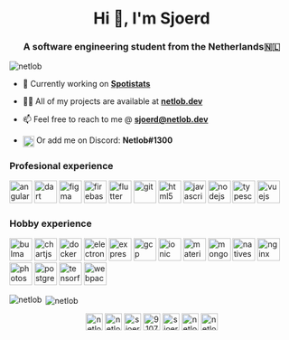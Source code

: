 <h1 align="center">Hi 👋, I'm Sjoerd</h1>
<h3 align="center">A software engineering student from the Netherlands🇳🇱</h3>

<p align="left"> <img src="https://komarev.com/ghpvc/?username=netlob" alt="netlob" /> </p>

- 🔭 Currently working on **[Spotistats](https://netlob.dev/spotistat)**

- 👨‍💻 All of my projects are available at **[netlob.dev](https://netlob.dev/)**

- 📫 Feel free to reach to me @ **sjoerd@netlob.dev**

- <p align="left"><img align="center" src="https://cdn.jsdelivr.net/npm/simple-icons@3.0.1/icons/discord.svg" alt="netlob" height="20" width="20" /> Or add me on Discord: <b>Netlob#1300</b></p>

<h3 align="left">Profesional experience</h3>
<p align="left">
  <img src="https://devicons.github.io/devicon/devicon.git/icons/angularjs/angularjs-original.svg" alt="angularjs" width="40" height="40" />
  <img src="https://www.vectorlogo.zone/logos/dartlang/dartlang-icon.svg" alt="dart" width="40" height="40" />
  <img src="https://www.vectorlogo.zone/logos/figma/figma-icon.svg" alt="figma" width="40" height="40" />
  <img src="https://www.vectorlogo.zone/logos/firebase/firebase-icon.svg" alt="firebase" width="40" height="40" />
  <img src="https://www.vectorlogo.zone/logos/flutterio/flutterio-icon.svg" alt="flutter" width="40" height="40" />
  <img src="https://www.vectorlogo.zone/logos/git-scm/git-scm-icon.svg" alt="git" width="40" height="40" />
  <img src="https://devicons.github.io/devicon/devicon.git/icons/html5/html5-original-wordmark.svg" alt="html5" width="40" height="40" />
  <img src="https://devicons.github.io/devicon/devicon.git/icons/javascript/javascript-original.svg" alt="javascript" width="40" height="40" />
  <img src="https://devicons.github.io/devicon/devicon.git/icons/nodejs/nodejs-original-wordmark.svg" alt="nodejs" width="40" height="40" />
  <img src="https://devicons.github.io/devicon/devicon.git/icons/typescript/typescript-original.svg" alt="typescript" width="40" height="40" />
  <img src="https://devicons.github.io/devicon/devicon.git/icons/vuejs/vuejs-original-wordmark.svg" alt="vuejs" width="40" height="40" />
</p>
<h3 align="left">Hobby experience</h3>
<p align="left">
  <img src="https://raw.githubusercontent.com/gilbarbara/logos/804dc257b59e144eaca5bc6ffd16949752c6f789/logos/bulma.svg" alt="bulma" width="40" height="40" />
  <img src="https://www.chartjs.org/media/logo-title.svg" alt="chartjs" width="40" height="40" /> 
  <img src="https://devicons.github.io/devicon/devicon.git/icons/docker/docker-original-wordmark.svg" alt="docker" width="40" height="40" />
  <img src="https://devicons.github.io/devicon/devicon.git/icons/electron/electron-original.svg" alt="electron" width="40" height="40" />
  <img src="https://devicons.github.io/devicon/devicon.git/icons/express/express-original-wordmark.svg" alt="express" width="40" height="40" />
  <img src="https://www.vectorlogo.zone/logos/google_cloud/google_cloud-icon.svg" alt="gcp" width="40" height="40" />
  <img src="https://upload.wikimedia.org/wikipedia/commons/d/d1/Ionic_Logo.svg" alt="ionic" width="40" height="40" />
  <img src="https://raw.githubusercontent.com/prplx/svg-logos/5585531d45d294869c4eaab4d7cf2e9c167710a9/svg/materialize.svg" alt="materialize" width="40" height="40" />
  <img src="https://devicons.github.io/devicon/devicon.git/icons/mongodb/mongodb-original-wordmark.svg" alt="mongodb" width="40" height="40" />
  <img src="https://raw.githubusercontent.com/detain/svg-logos/780f25886640cef088af994181646db2f6b1a3f8/svg/nativescript.svg" alt="nativescript" width="40" height="40" />
  <img src="https://devicons.github.io/devicon/devicon.git/icons/nginx/nginx-original.svg" alt="nginx" width="40" height="40" />
  <img src="https://devicons.github.io/devicon/devicon.git/icons/photoshop/photoshop-plain.svg" alt="photoshop" width="40" height="40" />
  <img src="https://devicons.github.io/devicon/devicon.git/icons/postgresql/postgresql-original-wordmark.svg" alt="postgresql" width="40" height="40" />
  <img src="https://www.vectorlogo.zone/logos/tensorflow/tensorflow-icon.svg" alt="tensorflow" width="40" height="40" />
  <img src="https://devicons.github.io/devicon/devicon.git/icons/webpack/webpack-original.svg" alt="webpack" width="40" height="40" />
</p>

<p><img align="left" src="https://github-readme-stats.vercel.app/api/top-langs/?username=netlob&layout=compact&hide=html" alt="netlob" /></p>

<p>&nbsp;<img align="center" src="https://github-readme-stats.vercel.app/api?username=netlob&show_icons=true" alt="netlob" /></p>

<p align="center"> 
<a href="https://codepen.io/netlob" target="blank"><img align="center" src="https://cdn.jsdelivr.net/npm/simple-icons@3.0.1/icons/codepen.svg" alt="netlob" height="30" width="30" /></a>
<a href="https://twitter.com/netlob" target="blank"><img align="center" src="https://cdn.jsdelivr.net/npm/simple-icons@3.0.1/icons/twitter.svg" alt="netlob" height="30" width="30" /></a>
<a href="https://linkedin.com/in/sjoerdbolten" target="blank"><img align="center" src="https://cdn.jsdelivr.net/npm/simple-icons@3.0.1/icons/linkedin.svg" alt="sjoerdbolten" height="30" width="30" /></a>
<a href="https://stackoverflow.com/users/9107414" target="blank"><img align="center" src="https://cdn.jsdelivr.net/npm/simple-icons@3.0.1/icons/stackoverflow.svg" alt="9107414" height="30" width="30" /></a>
<a href="https://instagram.com/sjoerd.netlob" target="blank"><img align="center" src="https://cdn.jsdelivr.net/npm/simple-icons@3.0.1/icons/instagram.svg" alt="sjoerd.netlob" height="30" width="30" /></a>
<a href="https://dribbble.com/netlob" target="blank"><img align="center" src="https://cdn.jsdelivr.net/npm/simple-icons@3.0.1/icons/dribbble.svg" alt="netlob" height="30" width="30" /></a>
<a href="https://www.youtube.com/c/netlob" target="blank"><img align="center" src="https://cdn.jsdelivr.net/npm/simple-icons@3.0.1/icons/youtube.svg" alt="netlob" height="30" width="30" /></a>
</p>
